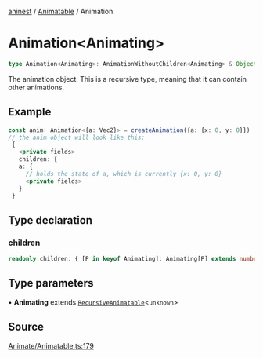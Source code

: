 [aninest](../../index.md) / [Animatable](../index.md) / Animation

# Animation\<Animating\>

```ts
type Animation<Animating>: AnimationWithoutChildren<Animating> & Object;
```

The animation object. This is a recursive type, meaning that it can contain other animations.

## Example

```ts
const anim: Animation<{a: Vec2}> = createAnimation({a: {x: 0, y: 0}}) 
// the anim object will look like this:
 {
   <private fields>
   children: {
   a: {
     // holds the state of a, which is currently {x: 0, y: 0}
     <private fields>
   }
 }
```

## Type declaration

### children

```ts
readonly children: { [P in keyof Animating]: Animating[P] extends number ? undefined : Animation<RecursiveAnimatable<Animating[P]>> };
```

## Type parameters

• **Animating** extends [`RecursiveAnimatable`](RecursiveAnimatable.md)\<`unknown`\>

## Source

[Animate/Animatable.ts:179](https://github.com/zphrs/aninest/blob/729a7d6/src/Animate/Animatable.ts#L179)
